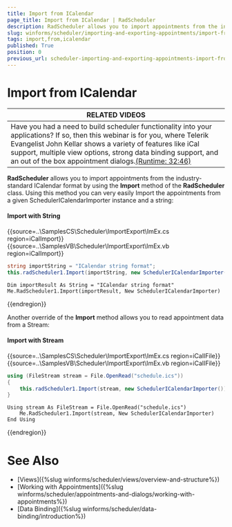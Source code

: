 ```yaml
---
title: Import from ICalendar
page_title: Import from ICalendar | RadScheduler
description: RadScheduler allows you to import appointments from the industry-standard ICalendar format by using the Import method of the RadScheduler class.
slug: winforms/scheduler/importing-and-exporting-appointments/import-from-icalendar
tags: import,from,icalendar
published: True
position: 0
previous_url: scheduler-importing-and-exporting-appointments-import-from-icalendar
---
```


# Import from ICalendar

|RELATED VIDEOS|
|----|
|Have you had a need to build scheduler functionality into your applications? If so, then this webinar is for you, where Telerik Evangelist John Kellar shows a variety of features like iCal support, multiple view options, strong data binding support, and an out of the box appointment dialogs.[(Runtime: 32:46)](http://www.telerik.com/videos/winforms/using-radscheduler-for-winforms)|

__RadScheduler__ allows you to import appointments from the industry-standard ICalendar format by using the __Import__ method of the __RadScheduler__ class. Using this method you can very easily Import the appointments from a given SchedulerICalendarImporter instance and a string:

#### Import with String

{{source=..\SamplesCS\Scheduler\ImportExport\ImEx.cs region=iCalImport}} 
{{source=..\SamplesVB\Scheduler\ImportExport\ImEx.vb region=iCalImport}} 

````C#
string importString = "ICalendar string format";
this.radScheduler1.Import(importString, new SchedulerICalendarImporter());

````
````VB.NET
Dim importResult As String = "ICalendar string format"
Me.RadScheduler1.Import(importResult, New SchedulerICalendarImporter)

````

{{endregion}} 

Another override of the __Import__ method allows you to read appointment data from a Stream:

#### Import with Stream

{{source=..\SamplesCS\Scheduler\ImportExport\ImEx.cs region=iCalIFile}} 
{{source=..\SamplesVB\Scheduler\ImportExport\ImEx.vb region=iCalIFile}} 

````C#
using (FileStream stream = File.OpenRead("schedule.ics"))
{
    this.radScheduler1.Import(stream, new SchedulerICalendarImporter());
}

````
````VB.NET
Using stream As FileStream = File.OpenRead("schedule.ics")
    Me.RadScheduler1.Import(stream, New SchedulerICalendarImporter)
End Using

````

{{endregion}}

# See Also

* [Views]({%slug winforms/scheduler/views/overview-and-structure%})
* [Working with Appointments]({%slug winforms/scheduler/appointments-and-dialogs/working-with-appointments%})
* [Data Binding]({%slug winforms/scheduler/data-binding/introduction%})

